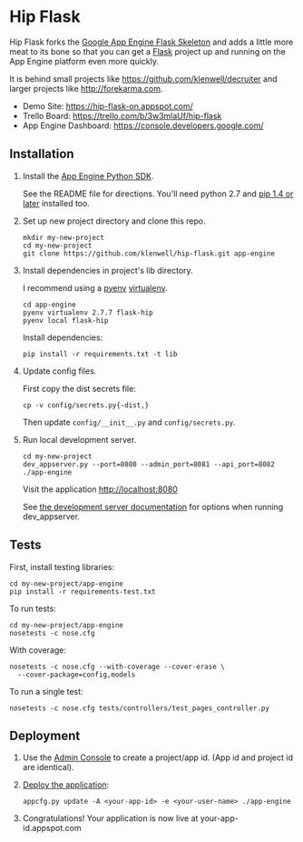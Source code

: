 # Hip Flask

Hip Flask forks the [Google App Engine Flask Skeleton](https://github.com/GoogleCloudPlatform/appengine-flask-skeleton) and adds a little more meat to its bone so that you can get a [Flask](http://flask.pocoo.org) project up and running on the App Engine platform even more quickly.

It is behind small projects like https://github.com/klenwell/decruiter and larger projects like http://forekarma.com.

- Demo Site: https://hip-flask-on.appspot.com/
- Trello Board: https://trello.com/b/3w3mlaUf/hip-flask
- App Engine Dashboard: https://console.developers.google.com/


## Installation

1. Install the [App Engine Python SDK](https://developers.google.com/appengine/downloads).

    See the README file for directions. You'll need python 2.7 and [pip 1.4 or later](http://www.pip-installer.org/en/latest/installing.html) installed too.

2. Set up new project directory and clone this repo.

    ```
    mkdir my-new-project
    cd my-new-project
    git clone https://github.com/klenwell/hip-flask.git app-engine
    ```

3. Install dependencies in project's lib directory.

    I recommend using a [pyenv](https://github.com/yyuu/pyenv) [virtualenv](https://github.com/yyuu/pyenv-virtualenv).

    ```
    cd app-engine
    pyenv virtualenv 2.7.7 flask-hip
    pyenv local flask-hip
    ```

    Install dependencies:

    ```
    pip install -r requirements.txt -t lib
    ```

4. Update config files.

    First copy the dist secrets file:

    ```
    cp -v config/secrets.py{-dist,}
    ```

    Then update `config/__init__.py` and `config/secrets.py`.

5. Run local development server.

    ```
    cd my-new-project
    dev_appserver.py --port=8080 --admin_port=8081 --api_port=8082 ./app-engine
    ```

    Visit the application [http://localhost:8080](http://localhost:8080)

    See [the development server documentation](https://developers.google.com/appengine/docs/python/tools/devserver) for options when running dev_appserver.


## Tests

First, install testing libraries:

    cd my-new-project/app-engine
    pip install -r requirements-test.txt

To run tests:

    cd my-new-project/app-engine
    nosetests -c nose.cfg

With coverage:

    nosetests -c nose.cfg --with-coverage --cover-erase \
      --cover-package=config,models

To run a single test:

    nosetests -c nose.cfg tests/controllers/test_pages_controller.py


## Deployment

1. Use the [Admin Console](https://appengine.google.com) to create a project/app id. (App id and project id are identical).

2. [Deploy the application](https://developers.google.com/appengine/docs/python/tools/uploadinganapp):

   ```
   appcfg.py update -A <your-app-id> -e <your-user-name> ./app-engine
   ```

3. Congratulations!  Your application is now live at your-app-id.appspot.com
